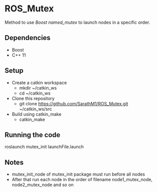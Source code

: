 # ROS_Mutex
Method to use *Boost named_mutex* to launch nodes in a specific order.

## Dependencies
- Boost
- C++ 11

## Setup
- Create a catkin workspace
  - mkdir ~/catkin_ws
  - cd ~/catkin_ws
- Clone this repository
  - git clone https://github.com/SarathM1/ROS_Mutex.git ~/catkin_ws/src
- Build using catkin_make
  - catkin_make

## Running the code
  roslaunch mutex_init launchFile.launch

## Notes
- mutex_init_node of mutex_init package must run before all nodes
- After that run each node in the order of filename node1_mutex_node, node2_mutex_node and so on
